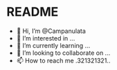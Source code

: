 # README

* 👋 Hi, I’m @Campanulata
* 👀 I’m interested in ...
* 🌱 I’m currently learning ...
* 💞️ I’m looking to collaborate on ...
* 📫 How to reach me .321321321..
